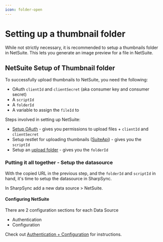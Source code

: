 ```yaml
---
icon: folder-open
---
```


# Setting up a thumbnail folder

While not strictly necessary, it is recommended to setup a thumbnails folder in NetSuite. This lets you generate an image preview for a file in NetSuite.

## NetSuite Setup of Thumbnail folder

To successfully upload thumbnails to NetSuite, you need the following:

* OAuth `clientId` and `clientSecret` (aka consumer key and consumer secret)
* A `scriptId`
* A `folderId`
* A variable to assign the `fileId` to

Steps involved in setting up NetSuite:

* [Setup OAuth](oauth-setup/) - gives you permissions to upload files + `clientId` and `clientSecret`
* Setup restlet for uploading thumbnails ([SuiteApi](suite-api-setup.md)) - gives you the `scriptId`
* Setup an [upload folder](create-an-uploads-folder.md) - gives you the `folderId`

### Putting it all together - Setup the datasource

With the copied URL in the previous step, and the `folderId` and `scriptId` in hand, it's time to setup the datasource in SharpSync.

In SharpSync add a new data source > NetSuite.

#### Configuring NetSuite

There are 2 configuration sections for each Data Source

* Authentication
* Configuration

Check out [Authentication + Configuration](authentication-+-configuration.md) for instructions.

